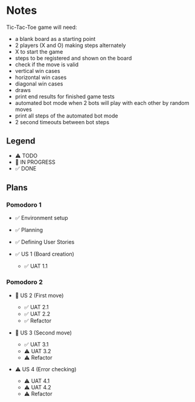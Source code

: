 # Notes
Tic-Tac-Toe game will need:
- a blank board as a starting point
- 2 players (X and O) making steps alternately
- X to start the game
- steps to be registered and shown on the board
- check if the move is valid 
- vertical win cases
- horizontal win cases
- diagonal win cases
- draws
- print end results for finished game tests
- automated bot mode when 2 bots will play with each other by random moves
- print all steps of the automated bot mode
- 2 second timeouts between bot steps

## Legend
- ⚠ TODO
- 🚧 IN PROGRESS
- ✅ DONE

## Plans
### Pomodoro 1
- ✅ Environment setup
- ✅ Planning
- ✅ Defining User Stories

- ✅ US 1 (Board creation)
  - ✅ UAT 1.1

### Pomodoro 2
- 🚧 US 2 (First move)
  - ✅ UAT 2.1
  - ✅ UAT 2.2
  - ✅ Refactor

- 🚧 US 3 (Second move)
  - ✅ UAT 3.1
  - ⚠ UAT 3.2
  - ⚠ Refactor

- ⚠ US 4 (Error checking)
  - ⚠ UAT 4.1
  - ⚠ UAT 4.2
  - ⚠ Refactor
